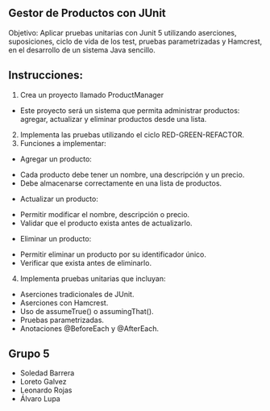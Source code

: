 ## Gestor de Productos con JUnit

Objetivo: Aplicar pruebas unitarias con Junit 5 utilizando aserciones, suposiciones, ciclo de vida de los test, pruebas parametrizadas y Hamcrest, en el desarrollo de un sistema Java sencillo.

## Instrucciones:

1. Crea un proyecto llamado ProductManager 
- Este proyecto será un sistema que permita administrar productos: agregar, actualizar y eliminar productos desde una lista. 
2. Implementa las pruebas utilizando el ciclo RED-GREEN-REFACTOR. 
3. Funciones a implementar: 
- Agregar un producto: 
 * Cada producto debe tener un nombre, una descripción y un precio. 
 * Debe almacenarse correctamente en una lista de productos. 
- Actualizar un producto: 
 * Permitir modificar el nombre, descripción o precio. 
 * Validar que el producto exista antes de actualizarlo. 
- Eliminar un producto: 
 * Permitir eliminar un producto por su identificador único. 
 * Verificar que exista antes de eliminarlo. 
4. Implementa pruebas unitarias que incluyan: 
- Aserciones tradicionales de JUnit. 
- Aserciones con Hamcrest. 
- Uso de assumeTrue() o assumingThat(). 
- Pruebas parametrizadas. 
- Anotaciones @BeforeEach y @AfterEach.

## Grupo 5

- Soledad Barrera
- Loreto Galvez
- Leonardo Rojas
- Álvaro Lupa